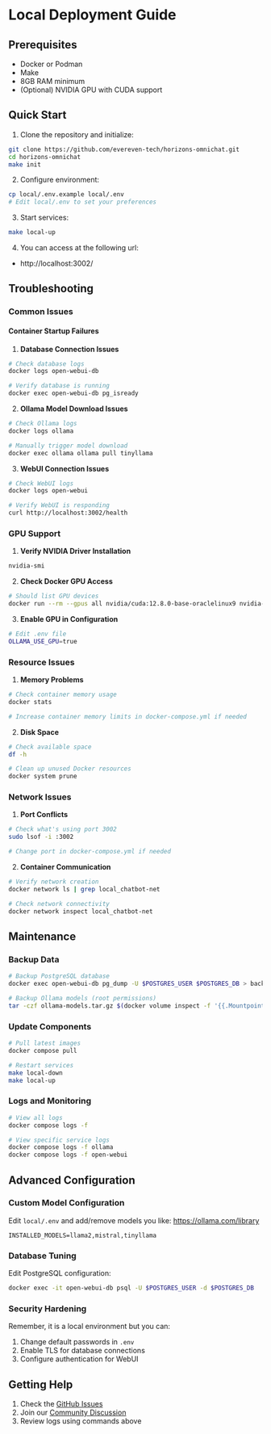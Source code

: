 # Local Deployment Guide

## Prerequisites

- Docker or Podman
- Make
- 8GB RAM minimum
- (Optional) NVIDIA GPU with CUDA support

## Quick Start

1. Clone the repository and initialize:
```bash
git clone https://github.com/evereven-tech/horizons-omnichat.git
cd horizons-omnichat
make init
```

2. Configure environment:
```bash
cp local/.env.example local/.env
# Edit local/.env to set your preferences
```

3. Start services:
```bash
make local-up
```
4. You can access at the following url:
- http://localhost:3002/


## Troubleshooting

### Common Issues

#### Container Startup Failures

1. **Database Connection Issues**
```bash
# Check database logs
docker logs open-webui-db

# Verify database is running
docker exec open-webui-db pg_isready
```

2. **Ollama Model Download Issues**
```bash
# Check Ollama logs
docker logs ollama

# Manually trigger model download
docker exec ollama ollama pull tinyllama
```

3. **WebUI Connection Issues**
```bash
# Check WebUI logs
docker logs open-webui

# Verify WebUI is responding
curl http://localhost:3002/health
```

### GPU Support

1. **Verify NVIDIA Driver Installation**
```bash
nvidia-smi
```

2. **Check Docker GPU Access**
```bash
# Should list GPU devices
docker run --rm --gpus all nvidia/cuda:12.8.0-base-oraclelinux9 nvidia-smi
```

3. **Enable GPU in Configuration**
```bash
# Edit .env file
OLLAMA_USE_GPU=true
```

### Resource Issues

1. **Memory Problems**
```bash
# Check container memory usage
docker stats

# Increase container memory limits in docker-compose.yml if needed
```

2. **Disk Space**
```bash
# Check available space
df -h

# Clean up unused Docker resources
docker system prune
```

### Network Issues

1. **Port Conflicts**
```bash
# Check what's using port 3002
sudo lsof -i :3002

# Change port in docker-compose.yml if needed
```

2. **Container Communication**
```bash
# Verify network creation
docker network ls | grep local_chatbot-net

# Check network connectivity
docker network inspect local_chatbot-net
```

## Maintenance

### Backup Data

```bash
# Backup PostgreSQL database
docker exec open-webui-db pg_dump -U $POSTGRES_USER $POSTGRES_DB > backup.sql

# Backup Ollama models (root permissions)
tar -czf ollama-models.tar.gz $(docker volume inspect -f '{{.Mountpoint}}' local_ollama-data)
```

### Update Components

```bash
# Pull latest images
docker compose pull

# Restart services
make local-down
make local-up
```

### Logs and Monitoring

```bash
# View all logs
docker compose logs -f

# View specific service logs
docker compose logs -f ollama
docker compose logs -f open-webui
```

## Advanced Configuration

### Custom Model Configuration
Edit `local/.env` and add/remove models you like: https://ollama.com/library
```
INSTALLED_MODELS=llama2,mistral,tinyllama
```

### Database Tuning
Edit PostgreSQL configuration:
```bash
docker exec -it open-webui-db psql -U $POSTGRES_USER -d $POSTGRES_DB
```

### Security Hardening
Remember, it is a local environment but you can:
1. Change default passwords in `.env`
2. Enable TLS for database connections
3. Configure authentication for WebUI

## Getting Help

1. Check the [GitHub Issues](https://github.com/evereven-tech/horizons-omnichat/issues)
2. Join our [Community Discussion](https://github.com/evereven-tech/horizons-omnichat/discussions)
3. Review logs using commands above
